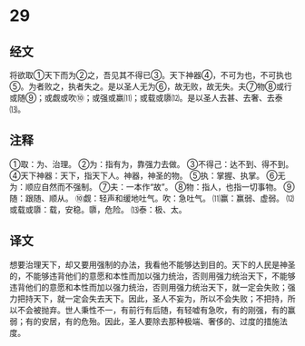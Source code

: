 # 29

## 经文

将欲取①天下而为②之，吾见其不得已③。天下神器④，不可为也，不可执也⑤。为者败之，执者失之。是以圣人无为⑥，故无败，故无失。夫⑦物⑧或行或随⑨；或觑或吹⑩；或强或羸⑾；或载或隳⑿。是以圣人去甚、去奢、去泰⒀。

## 注释

①取：为、治理。
②为：指有为，靠强力去做。
③不得己：达不到、得不到。
④天下神器：天下，指天下人。神器，神圣的物。
⑤执：掌握、执掌。
⑥无为：顺应自然而不强制。
⑦夫：一本作“故”。
⑧物：指人，也指一切事物。
⑨随：跟随、顺从。
⑩觑：轻声和缓地吐气。吹：急吐气。
⑾赢：赢弱、虚弱。
⑿或载或隳：载，安稳。隳，危险。
⒀泰：极、太。

## 译文

想要治理天下，却又要用强制的办法，我看他不能够达到目的。天下的人民是神圣的，不能够违背他们的意愿和本性而加以强力统治，否则用强力统治天下，不能够违背他们的意愿和本性而加以强力统治，否则用强力统治天下，就一定会失败；强力把持天下，就一定会失去天下。因此，圣人不妄为，所以不会失败；不把持，所以不会被抛弃。世人秉性不一，有前行有后随，有轻嘘有急吹，有的刚强，有的赢弱；有的安居，有的危殆。因此，圣人要除去那种极端、奢侈的、过度的措施法度。
